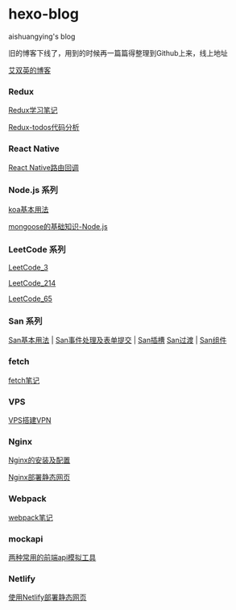 # hexo-blog

aishuangying's blog

旧的博客下线了，用到的时候再一篇篇得整理到Github上来，线上地址

[艾双英的博客](http://blog.aishuangying.com)

### Redux
[Redux学习笔记](./source/_posts/redux.md)

[Redux-todos代码分析](./source/_posts/redux-todos.md)

### React Native
[React Native路由回调](./source/_posts/reactnative.md)

### Node.js 系列
[koa基本用法](./source/_posts/koa1.md)

[mongoose的基础知识-Node.js](./source/_posts/node_mongoose_1.md)


### LeetCode 系列
[LeetCode_3](./source/_posts/LeetCode_3.md)

[LeetCode_214](./source/_posts/LeetCode_214.md)

[LeetCode_65](./source/_posts/LeetCode_65.md)

### San 系列

[San基本用法](./source/_posts/san1.md) | [San事件处理及表单提交](./source/_posts/san2.md) | [San插槽](./source/_posts/san3.md)
[San过渡](./source/_posts/san4.md) |  [San组件](./source/_posts/san5.md)

### fetch
[fetch笔记](./source/_posts/fetch.md)

### VPS
[VPS搭建VPN](./source/_posts/VPS.md)

### Nginx
[Nginx的安装及配置](./source/_posts/nginx.md)

[Nginx部署静态网页](./source/_posts/nginx_static.md)

### Webpack
[webpack笔记](./source/_posts/webpack.md)

### mockapi
[两种常用的前端api模拟工具](./source/_posts/mockapi.md)

### Netlify
[使用Netlify部署静态网页](./source/_posts/netlify.md)
